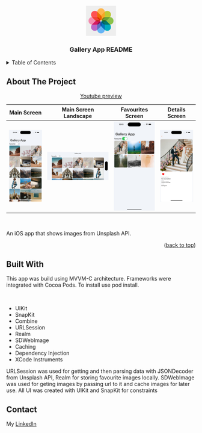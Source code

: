 <a name="readme-top"></a>

<!-- PROJECT LOGO -->
<br />
<div align="center">
    <img src="Images/AppLogo.jpg" alt="Logo" width="80" height="80">
  <h3 align="center">Gallery App README</h3>

</div>

<!-- TABLE OF CONTENTS -->
<details>
    
  <summary>Table of Contents</summary>
  <ol>
    <li>
      <a href="#about-the-project">About The Project</a>
      <ul>
        <li><a href="#built-with">Built With</a></li>
      </ul>
    </li>
    <li><a href="#contact">Contact</a></li>
  </ol>
</details>

## About The Project
<div align = "center">
<a href="https://www.youtube.com/shorts/-sUoameFA_s" target="_blank">Youtube preview</a>
        </div>

| Main Screen | Main Screen Landscape | Favourites Screen | Details Screen |
| --- | --- | --- | --- |
| <img src="Images/MainScreenPortrait.png" alt="Main screen"> | <img src="Images/MainScreenLandscape.png" alt="Main Screen Landscape"> | <img src="Images/FavouritesScreen.png" alt="Favourites Screen"> | <img src="Images/DetailsScreen.png" alt="Details Screen"> |

<br>
<p>An iOS app that shows images from Unsplash API.
</p>
<p align="right">(<a href="#readme-top">back to top</a>)</p>

## Built With

<p>This app was build using MVVM-C architecture. Frameworks were integrated with Cocoa Pods. To install use pod install.</p>
<br>
<ul>
    <li>UIKit</li>
    <li>SnapKit</li>
    <li>Combine</li>
    <li>URLSession</li>
    <li>Realm</li>
    <li>SDWebImage</li>
    <li>Caching</li>
    <li>Dependency Injection</li>
    <li>XCode Instruments</li>
</ul>

<p>URLSession was used for getting and then parsing data with JSONDecoder from Unsplash API, Realm for storing favourite images locally. SDWebImage was used for geting images by passing url to it and cache images for later use. All UI was created with UIKit and SnapKit for constraints</p>

## Contact
My [LinkedIn](https://www.linkedin.com/in/nicktsaruk/)
